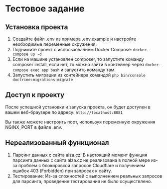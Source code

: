 # Тестовое задание
## Установка проекта

1. Создайте файл .env из примера .env.example и настройте необходимые переменные окружения.
2. Поднимите проект с использованием Docker Compose: `docker-compose up -d`
3. Если на машине установлен composer, то запустите команду composer install, если нет, то можно зайти в контейнер через
`docker-compose exec app bash` и запустить команду там.
4. Запустить миграции из контейнера командой `php bin/console doctrine:migrations:migrate`

## Доступ к проекту

После успешной установки и запуска проекта, он будет доступен в вашем веб-браузере по адресу: `http://localhost:8081`

Вы также можете настроить порт, используя переменную окружения NGINX_PORT в файле .env.

## Нереализованный функционал
1. Парсинг данных с сайта alza.cz: В настоящий момент функция парсинга данных с сайта alza.cz не реализована в полной мере из-за проблем с блокировкой запросов Cloudflare и получением ошибок 403 (Forbidden) при запросах к сайту.
2. Тестирование: Из-за сложностей с выполнением реальных запросов для парсинга, проведение тестирования не было осуществлено.